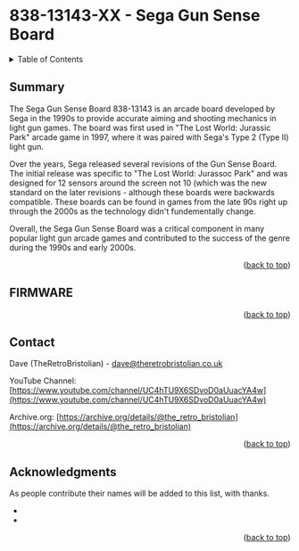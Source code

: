 # 838-13143-XX - Sega Gun Sense Board
<div id="top"></div>

<!-- TABLE OF CONTENTS -->
<details>
  <summary>Table of Contents</summary>
  <ol>
    <li>
      <a href="#about-the-project">About The Project</a>
    </li>
    <li><a href="#contributing">Contributing</a></li>
    <li><a href="#contact">Contact</a></li>
    <li><a href="#acknowledgments">Acknowledgments</a></li>
  </ol>
</details>

<!-- SUMMARY-->
## Summary

The Sega Gun Sense Board 838-13143 is an arcade board developed by Sega in the 1990s to provide accurate aiming and shooting mechanics in light gun games. The board was first used in "The Lost World: Jurassic Park" arcade game in 1997, where it was paired with Sega's Type 2 (Type II) light gun.

Over the years, Sega released several revisions of the Gun Sense Board. The initial release was specific to "The Lost World: Jurassoc Park" and was designed for 12 sensors around the screen not 10 (which was the new standard on the later revisions - although these boards were backwards compatible. These boards can be found in games from the late 90s right up through the 2000s as the technology didn't fundementally change.

Overall, the Sega Gun Sense Board was a critical component in many popular light gun arcade games and contributed to the success of the genre during the 1990s and early 2000s.

<p align="right">(<a href="#top">back to top</a>)</p>

<!-- FIRMWARE -->
## FIRMWARE



<p align="right">(<a href="#top">back to top</a>)</p>

<!-- CONTACT -->
## Contact

Dave (TheRetroBristolian) - dave@theretrobristolian.co.uk

YouTube Channel: [https://www.youtube.com/channel/UC4hTU9X6SDvoD0aUuacYA4w](https://www.youtube.com/channel/UC4hTU9X6SDvoD0aUuacYA4w)


Archive.org: [https://archive.org/details/@the_retro_bristolian](https://archive.org/details/@the_retro_bristolian)

<p align="right">(<a href="#top">back to top</a>)</p>

<!-- ACKNOWLEDGMENTS -->
## Acknowledgments

As people contribute their names will be added to this list, with thanks.

* []()
* []()

<p align="right">(<a href="#top">back to top</a>)</p>
